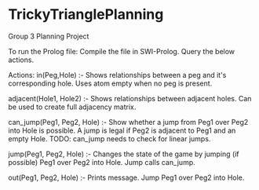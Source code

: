 # TrickyTrianglePlanning 
Group 3 Planning Project

To run the Prolog file:
Compile the file in SWI-Prolog.
Query the below actions.

Actions:
  in(Peg,Hole) :- Shows relationships between a peg and it's corresponding hole. Uses atom empty when no peg is present.
  
  adjacent(Hole1, Hole2) :- Shows relationships between adjacent holes. Can be used to create full adjacency matrix.
  
  can_jump(Peg1, Peg2, Hole) :- Show whether a jump from Peg1 over Peg2 into Hole is possible. A jump is legal if Peg2 is adjacent to Peg1 and an empty Hole.
      TODO: can_jump needs to check for linear jumps. 
  
  jump(Peg1, Peg2, Hole) :- Changes the state of the game by jumping (if possible) Peg1 over Peg2 into Hole. Jump calls can_jump.  
  
  out(Peg1, Peg2, Hole) :- Prints message. Jump Peg1 over Peg2 into Hole.
